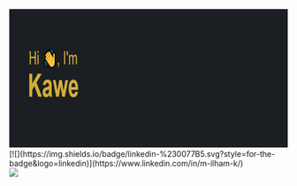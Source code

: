 <img height=250 src="https://github.com/Ilhamkawe/ilhamkawe/blob/main/header.png"/>
<br>
[![](https://img.shields.io/badge/linkedin-%230077B5.svg?style=for-the-badge&logo=linkedin)](https://www.linkedin.com/in/m-ilham-k/) 
<br>
<img src="https://github-readme-streak-stats.herokuapp.com/?user=ilhamKawe"/>


